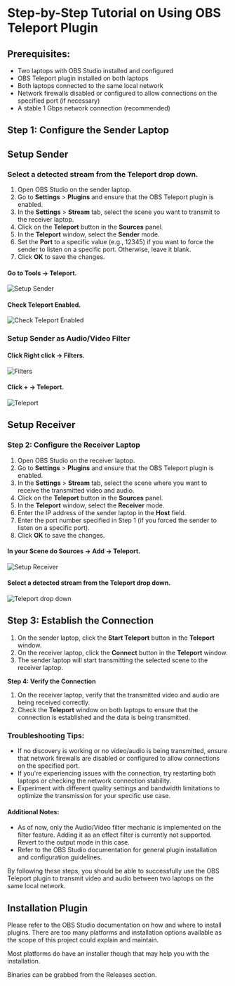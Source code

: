 # **Step-by-Step Tutorial on Using OBS Teleport Plugin**

## **Prerequisites:**

* Two laptops with OBS Studio installed and configured
* OBS Teleport plugin installed on both laptops
* Both laptops connected to the same local network
* Network firewalls disabled or configured to allow connections on the specified port (if necessary)
* A stable 1 Gbps network connection (recommended)

## **Step 1: Configure the Sender Laptop**

## Setup Sender

### Select a detected stream from the Teleport drop down.

1. Open OBS Studio on the sender laptop.
2. Go to **Settings** > **Plugins** and ensure that the OBS Teleport plugin is enabled.
3. In the **Settings** > **Stream** tab, select the scene you want to transmit to the receiver laptop.
4. Click on the **Teleport** button in the **Sources** panel.
5. In the **Teleport** window, select the **Sender** mode.
6. Set the **Port** to a specific value (e.g., 12345) if you want to force the sender to listen on a specific port. Otherwise, leave it blank.
7. Click **OK** to save the changes.

#### Go to Tools → Teleport.

![Setup Sender](https://github.com/fzwoch/obs-teleport/raw/main/img/teleport-tools.png)

#### Check Teleport Enabled.

![Check Teleport Enabled](https://github.com/fzwoch/obs-teleport/raw/main/img/teleport-output.png)

### Setup Sender as Audio/Video Filter

#### Click <Source> Right click → Filters.

![Filters](https://github.com/fzwoch/obs-teleport/raw/main/img/teleport-properties.png)

#### Click + → Teleport.

![Teleport](https://github.com/fzwoch/obs-teleport/raw/main/img/teleport-filter.png)

## Setup Receiver

### **Step 2: Configure the Receiver Laptop**

1. Open OBS Studio on the receiver laptop.
2. Go to **Settings** > **Plugins** and ensure that the OBS Teleport plugin is enabled.
3. In the **Settings** > **Stream** tab, select the scene where you want to receive the transmitted video and audio.
4. Click on the **Teleport** button in the **Sources** panel.
5. In the **Teleport** window, select the **Receiver** mode.
6. Enter the IP address of the sender laptop in the **Host** field.
7. Enter the port number specified in Step 1 (if you forced the sender to listen on a specific port).
8. Click **OK** to save the changes.

#### In your Scene do Sources → Add → Teleport.

![Setup Receiver](https://github.com/fzwoch/obs-teleport/raw/main/img/teleport-add.png)

#### Select a detected stream from the Teleport drop down.

![Teleport drop down](https://github.com/fzwoch/obs-teleport/raw/main/img/teleport-source.png)

## **Step 3: Establish the Connection**

1. On the sender laptop, click the **Start Teleport** button in the **Teleport** window.
2. On the receiver laptop, click the **Connect** button in the **Teleport** window.
3. The sender laptop will start transmitting the selected scene to the receiver laptop.

**Step 4: Verify the Connection**

1. On the receiver laptop, verify that the transmitted video and audio are being received correctly.
2. Check the **Teleport** window on both laptops to ensure that the connection is established and the data is being transmitted.

### **Troubleshooting Tips:**

* If no discovery is working or no video/audio is being transmitted, ensure that network firewalls are disabled or configured to allow connections on the specified port.
* If you're experiencing issues with the connection, try restarting both laptops or checking the network connection stability.
* Experiment with different quality settings and bandwidth limitations to optimize the transmission for your specific use case.

#### **Additional Notes:**

* As of now, only the Audio/Video filter mechanic is implemented on the filter feature. Adding it as an effect filter is currently not supported. Revert to the output mode in this case.
* Refer to the OBS Studio documentation for general plugin installation and configuration guidelines.

By following these steps, you should be able to successfully use the OBS Teleport plugin to transmit video and audio between two laptops on the same local network.

## Installation Plugin
Please refer to the OBS Studio documentation on how and where to install plugins. There are too many platforms and installation options available as the scope of this project could explain and maintain.

Most platforms do have an installer though that may help you with the installation.

Binaries can be grabbed from the Releases section.

